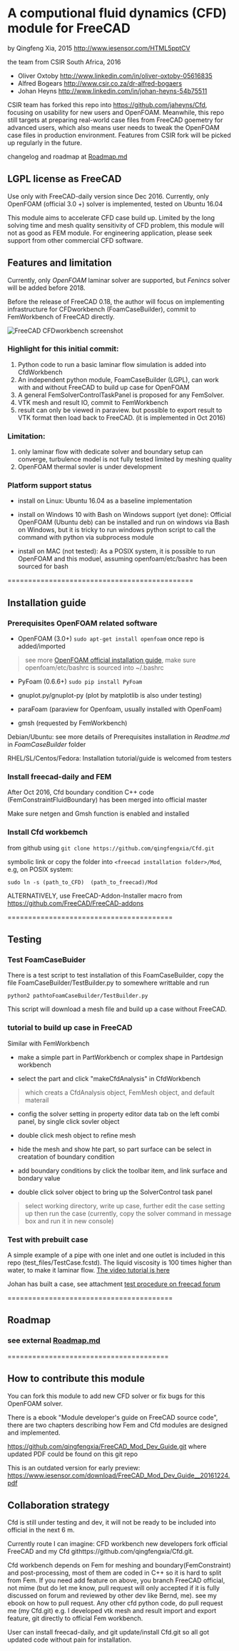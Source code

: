 # A computional fluid dynamics (CFD) module for FreeCAD

by Qingfeng Xia, 2015 <http://www.iesensor.com/HTML5pptCV>

the team from CSIR South Africa, 2016
+ Oliver Oxtoby <http://www.linkedin.com/in/oliver-oxtoby-05616835>
+ Alfred Bogears <http://www.csir.co.za/dr-alfred-bogaers>
+ Johan Heyns  <http://www.linkedin.com/in/johan-heyns-54b75511>

CSIR team has forked this repo into <https://github.com/jaheyns/Cfd>, focusing on usability for new users and OpenFOAM. Meanwhile, this repo still targets at preparing real-world case files from FreeCAD goemetry for advanced users, which also means user needs to tweak the OpenFOAM case files in production environment. Features from CSIR fork will be picked up regularly in the future. 

changelog and roadmap at [Roadmap.md](./Roadmap.md)

## LGPL license as FreeCAD

Use only with FreeCAD-daily version since Dec 2016. Currently, only OpenFOAM (official 3.0 +) solver is implemented, tested on Ubuntu 16.04

This module aims to accelerate CFD case build up. Limited by the long solving time and mesh quality sensitivity of CFD problem, this module will not as good as FEM module. For engineering application, please seek support from other commercial CFD software.


## Features and limitation

Currently, only *OpenFOAM* laminar solver are supported, but *Fenincs* solver will be added before 2018. 

Before the release of FreeCAD 0.18, the author will focus on implementing infrastructure for CFDworkbench (FoamCaseBuilder), commit to FemWorkbench of FreeCAD directly.


![FreeCAD CFDworkbench screenshot](https://github.com/qingfengxia/qingfengxia.github.io/blob/master/images/FreeCAD_CFDworkbench_screenshot.png)

### Highlight for this initial commit:

1. Python code to run a basic laminar flow simulation is added into CfdWorkbench
2. An independent python module, FoamCaseBuilder (LGPL), can work with and without FreeCAD to build up case for OpenFOAM
3. A general FemSolverControlTaskPanel is proposed for any FemSolver.
4. VTK mesh and result IO, commit to FemWorkbench
5. result can only be viewed in paraview. but possible to export result to VTK format then load back to FreeCAD. (it is implemented in Oct 2016)

### Limitation:

1. only laminar flow with dedicate solver and boundary setup can converge, turbulence model is not fully tested limited by meshing quality
2. OpenFOAM thermal sovler is under development

### Platform support status
- install on Linux:
        Ubuntu 16.04 as a baseline implementation

- install on Windows 10 with Bash on Windows support (yet done):
        Official OpenFOAM  (Ubuntu deb) can be installed and run on windows via Bash on Windows,
        but it is tricky to run windows python script to call the command with python via subprocess module

- install on MAC (not tested):
        As a POSIX system, it is possible to run OpenFOAM and this moduel, assuming openfoam/etc/bashrc has been sourced for bash
      
=============================================
  
## Installation guide

### Prerequisites OpenFOAM related software

- OpenFOAM (3.0+)  `sudo apt-get install openfoam` once repo is added/imported

> see more [OpenFOAM official installation guide](http://openfoamwiki.net/index.php/Installation), make sure openfoam/etc/bashrc is sourced into ~/.bashrc

- PyFoam (0.6.6+) `sudo pip install PyFoam`

- gnuplot.py/gnuplot-py (plot by matplotlib is also under testing)

- paraFoam (paraview for Openfoam, usually installed with OpenFoam)

- gmsh (requested by FemWorkbench)


Debian/Ubuntu: see more details of Prerequisites installation in *Readme.md* in *FoamCaseBuilder* folder

RHEL/SL/Centos/Fedora: Installation tutorial/guide is welcomed from testers

### Install freecad-daily and FEM
After Oct 2016, Cfd boundary condition C++ code (FemConstraintFluidBoundary) has been merged into official master

Make sure netgen and Gmsh function is enabled and installed 
        
### Install Cfd workbemch
from github using
`git clone https://github.com/qingfengxia/Cfd.git`
        
symbolic link or copy the folder into `<freecad installation folder>/Mod`, 
e.g, on POSIX system: 

`sudo ln -s (path_to_CFD)  (path_to_freecad)/Mod`
        

ALTERNATIVELY, use FreeCAD-Addon-Installer macro from <https://github.com/FreeCAD/FreeCAD-addons>

========================================

## Testing

### Test FoamCaseBuider

There is a test script to test installation of this FoamCaseBuilder, copy the file FoamCaseBuilder/TestBuilder.py to somewhere writtable and run 

`python2 pathtoFoamCaseBuilder/TestBuilder.py` 

This script will download a mesh file and build up a case without FreeCAD.

### tutorial to build up case in FreeCAD

Similar with FemWorkbench

+ make a simple part  in PartWorkbench or complex shape in Partdesign workbench

+ select the part and click "makeCfdAnalysis" in CfdWorkbench
> which creats a CfdAnalysis object, FemMesh object, and default materail

+ config the solver setting in property editor data tab on the left combi panel, by single click sovler object

+ double click mesh object to refine mesh

+ hide the mesh and show hte part, so part surface can be select in creatation of boundary condition

+ add boundary conditions by click the toolbar item, and link surface and bondary value

+ double click solver object to bring up the SolverControl task panel
> select working directory, write up case, further edit the case setting up
  then run the case (currently, copy the solver command in message box and run it in new console)

### Test with prebuilt case

A simple example of a pipe with one inlet and one outlet is included in this repo (test_files/TestCase.fcstd). The liquid viscosity is 100 times higher than water, to make it laminar flow.
[The video tutorial is here](https://www.iesensor.com/download/FreeCAD_CfdWorkbench_openfoam_tutorial.webm)

Johan has built a case, see attachment [test procedure on freecad forum](http://forum.freecadweb.org/viewtopic.php?f=18&t=17322)


========================================

## Roadmap

### see external [Roadmap.md](./Roadmap.md)


=======================================

## How to contribute this module

You can fork this module to add new CFD solver or fix bugs for this OpenFOAM solver.

There is a ebook "Module developer's guide on FreeCAD source code", there are two chapters describing how Fem and Cfd modules are designed and implemented.

<https://github.com/qingfengxia/FreeCAD_Mod_Dev_Guide.git> where updated PDF could be found on this git repo

This is an outdated version for early preview:
<https://www.iesensor.com/download/FreeCAD_Mod_Dev_Guide__20161224.pdf>

## Collaboration strategy

Cfd is still under testing and dev, it will not be ready to be included into official in the next 6 m.

Currently route I can imagine:
CFD workbench new developers fork official FreeCAD and my Cfd githttps://github.com/qingfengxia/Cfd.git.

Cfd workbench depends on Fem for meshing and boundary(FemConstraint) and post-processing, most of them are coded in C++ so it is hard to split from Fem. If you need add feature on above, you branch FreeCAD official, not mime (but do let me know, pull request will only accepted if it is fully discussed on forum and reviewed by other dev like Bernd, me). see my ebook on how to pull request. Any other cfd python code, do pull request me (my Cfd.git) e.g. I developed vtk mesh and result import and export feature, git directly to official Fem workbench.

User can install freecad-daily, and git update/install Cfd.git so all got updated code without pain for installation.



